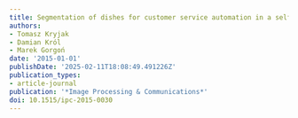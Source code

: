 ```yaml
---
title: Segmentation of dishes for customer service automation in a selfs̄ervice canteen
authors:
- Tomasz Kryjak
- Damian Król
- Marek Gorgoń
date: '2015-01-01'
publishDate: '2025-02-11T18:08:49.491226Z'
publication_types:
- article-journal
publication: '*Image Processing & Communications*'
doi: 10.1515/ipc-2015-0030
---
```

